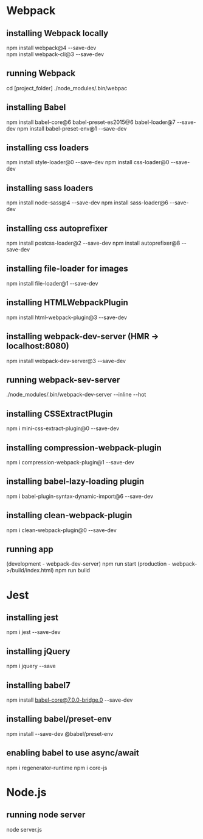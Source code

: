 # Webpack

## installing Webpack locally
npm install webpack@4 --save-dev<br/>
npm install webpack-cli@3 --save-dev

## running Webpack
cd [project_folder]
./node_modules/.bin/webpac

## installing Babel
npm install babel-core@6 babel-preset-es2015@6 babel-loader@7 --save-dev
npm install babel-preset-env@1 --save-dev

## installing css loaders
npm install style-loader@0 --save-dev
npm install css-loader@0 --save-dev

## installing sass loaders
npm install node-sass@4 --save-dev
npm install sass-loader@6 --save-dev

## installing css autoprefixer
npm install postcss-loader@2 --save-dev
npm install autoprefixer@8 --save-dev

## installing file-loader for images
npm install file-loader@1 --save-dev

## installing HTMLWebpackPlugin
npm install html-webpack-plugin@3 --save-dev

## installing webpack-dev-server (HMR -> localhost:8080)
npm install webpack-dev-server@3 --save-dev

## running webpack-sev-server
./node_modules/.bin/webpack-dev-server --inline --hot

## installing CSSExtractPlugin
npm i mini-css-extract-plugin@0 --save-dev

## installing compression-webpack-plugin
npm i compression-webpack-plugin@1 --save-dev

## installing babel-lazy-loading plugin
npm i babel-plugin-syntax-dynamic-import@6 --save-dev

## installing clean-webpack-plugin
npm i clean-webpack-plugin@0 --save-dev

## running app
(development - webpack-dev-server) npm run start
(production - webpack->/build/index.html) npm run build


# Jest

## installing jest
npm i jest --save-dev

## installing jQuery
npm i jquery --save

## installing babel7
npm install babel-core@7.0.0-bridge.0 --save-dev

## installing babel/preset-env
npm install --save-dev @babel/preset-env

## enabling babel to use async/await
npm i regenerator-runtime
npm i core-js


# Node.js

## running node server
node server.js
